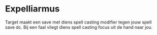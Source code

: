 # Expelliarmus

Target maakt een save met diens spell casting modifier tegen jouw spell save dc.
Bij een faal vliegt diens spell casting focus uit de hand naar jou.
